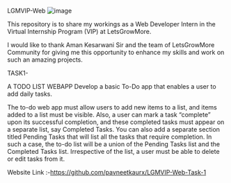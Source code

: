 LGMVIP-Web
![image](https://github.com/pavneetkaurx/LGMVIP-Web/assets/97126263/b6240061-ec6e-4015-86ff-8acbe09c9304)



This repository is to share my workings as a Web Developer Intern in the Virtual Internship Program (VIP) at LetsGrowMore.

I would like to thank Aman Kesarwani Sir and the team of LetsGrowMore Community for giving me this opportunity to enhance my skills and work on such an amazing projects.

TASK1-

A TODO LIST WEBAPP
Develop a basic To-Do app that enables a user to add daily tasks.

The to-do web app must allow users to add new items to a list, and items added to a list must be visible.
Also, a user can mark a task “complete” upon its successful completion, and these completed tasks must appear on a separate list, say Completed Tasks.
You can also add a separate section titled Pending Tasks that will list all the tasks that require completion.
In such a case, the to-do list will be a union of the Pending Tasks list and the Completed Tasks list.
Irrespective of the list, a user must be able to delete or edit tasks from it.

Website Link :-https://github.com/pavneetkaurx/LGMVIP-Web-Task-1

